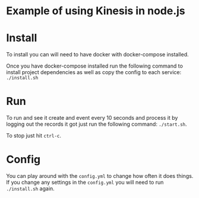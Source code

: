 # Example of using Kinesis in node.js

# Install

To install you can will need to have docker with docker-compose installed.

Once you have docker-compose installed run the following command to install project dependencies as well as copy the config to each service: `./install.sh`

# Run

To run and see it create and event every 10 seconds and process it by logging out the records it got just run the following command: `./start.sh`.

To stop just hit `ctrl-c`.

# Config

You can play around with the `config.yml` to change how often it does things. If you change any settings in the `config.yml` you will need to run `./install.sh` again.
